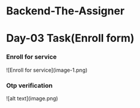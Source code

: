 # Backend-The-Assigner

# Day-03 Task(Enroll form)

<h3>Enroll for service</h3>
![Enroll for service](image-1.png)


<h3>Otp verification</h3>
![alt text](image.png)

